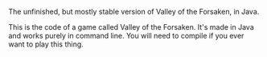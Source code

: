 The unfinished, but mostly stable version of Valley of the Forsaken, in Java.

This is the code of a game called Valley of the Forsaken. It's made in Java and works purely in command line. You will need to compile if you ever want to play this thing.
